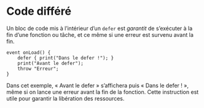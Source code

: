 # Code différé

Un bloc de code mis à l’intérieur d’un `defer` est *garantit* de s’exécuter à la fin d’une fonction ou tâche, et ce même si une erreur est survenu avant la fin.

```grimoire
event onLoad() {
	defer { print("Dans le defer !"); }
	print("Avant le defer");
	throw "Erreur";
}
```
Dans cet exemple, « Avant le defer » s’affichera puis « Dans le defer ! », même si on lance une erreur avant la fin de la fonction.
Cette instruction est utile pour garantir la libération des ressources.